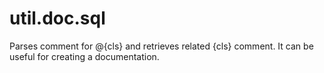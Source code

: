 # util.doc.sql

Parses comment for @{cls} and retrieves related {cls} comment.
It can be useful for creating a documentation.
